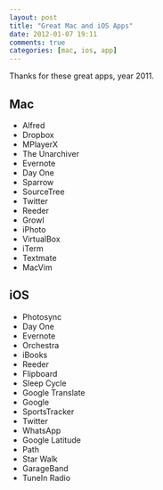 ```yaml
---
layout: post
title: "Great Mac and iOS Apps"
date: 2012-01-07 19:11
comments: true
categories: [mac, ios, app]
---
```


Thanks for these great apps, year 2011.

## Mac

* Alfred
* Dropbox
* MPlayerX
* The Unarchiver
* Evernote
* Day One
* Sparrow
* SourceTree
* Twitter
* Reeder
* Growl
* iPhoto
* VirtualBox
* iTerm
* Textmate
* MacVim

## iOS

* Photosync
* Day One
* Evernote
* Orchestra
* iBooks
* Reeder
* Flipboard
* Sleep Cycle
* Google Translate
* Google
* SportsTracker
* Twitter
* WhatsApp
* Google Latitude
* Path
* Star Walk
* GarageBand
* TuneIn Radio